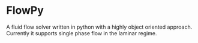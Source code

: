 # FlowPy
A fluid flow solver written in python with a highly object oriented approach. Currently it supports single phase flow in the laminar regime. 
